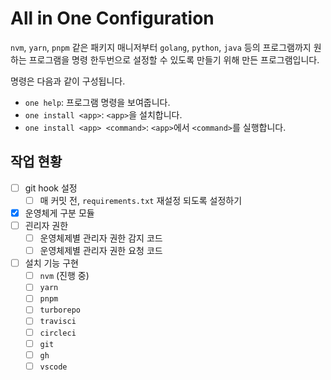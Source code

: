 # All in One Configuration

`nvm`, `yarn`, `pnpm` 같은 패키지 매니저부터 `golang`, `python`, `java` 등의 프로그램까지 원하는 프로그램을 명령 한두번으로 설정할 수 있도록 만들기 위해 만든 프로그램입니다.

명령은 다음과 같이 구성됩니다.

- `one help`: 프로그램 명령을 보여줍니다.
- `one install <app>`: `<app>`을 설치합니다.
- `one install <app> <command>`: `<app>`에서 `<command>`를 실행합니다.

## 작업 현황

- [ ] git hook 설정
  - [ ] 매 커밋 전, `requirements.txt` 재설정 되도록 설정하기
- [x] 운영체게 구분 모듈
- [ ] 괸리자 권한
  - [ ] 운영체제별 관리자 권한 감지 코드
  - [ ] 운영체제별 관리자 권한 요청 코드
- [ ] 설치 기능 구현
  - [ ] `nvm` (진행 중)
  - [ ] `yarn`
  - [ ] `pnpm`
  - [ ] `turborepo`
  - [ ] `travisci`
  - [ ] `circleci`
  - [ ] `git`
  - [ ] `gh`
  - [ ] `vscode`
